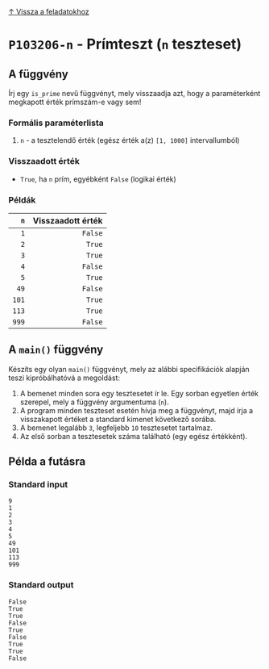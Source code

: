 
[↑ Vissza a feladatokhoz](./README.md)

# `P103206-n` - Prímteszt (`n` teszteset)

## A függvény

Írj egy `is_prime` nevű függvényt, mely visszaadja azt, hogy a paraméterként megkapott érték prímszám-e vagy sem!

### Formális paraméterlista

1. `n` - a tesztelendő érték (egész érték a(z) `[1, 1000]` intervallumból)

### Visszaadott érték

* `True`, ha `n` prím, egyébként `False` (logikai érték)

### Példák

| `n` | Visszaadott érték | 
| ---: | --: | 
| `1` | `False` | 
| `2` | `True` | 
| `3` | `True` | 
| `4` | `False` | 
| `5` | `True` | 
| `49` | `False` | 
| `101` | `True` | 
| `113` | `True` | 
| `999` | `False` | 

## A `main()` függvény

Készíts egy olyan `main()` függvényt, mely az alábbi specifikációk alapján teszi kipróbálhatóvá a megoldást:

1. A bemenet minden sora egy tesztesetet ír le. Egy sorban egyetlen érték szerepel, mely a függvény argumentuma (`n`).
1. A program minden teszteset esetén hívja meg a függvényt, majd írja a visszakapott értéket a standard kimenet következő sorába.
1. A bemenet legalább `3`, legfeljebb `10` tesztesetet tartalmaz.
1. Az első sorban a tesztesetek száma található (egy egész értékként).

## Példa a futásra

### Standard input

```
9
1
2
3
4
5
49
101
113
999
```

### Standard output

```
False
True
True
False
True
False
True
True
False
```